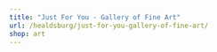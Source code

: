 ```yaml
---
title: "Just For You - Gallery of Fine Art"
url: /healdsburg/just-for-you-gallery-of-fine-art/
shop: art
---
```

